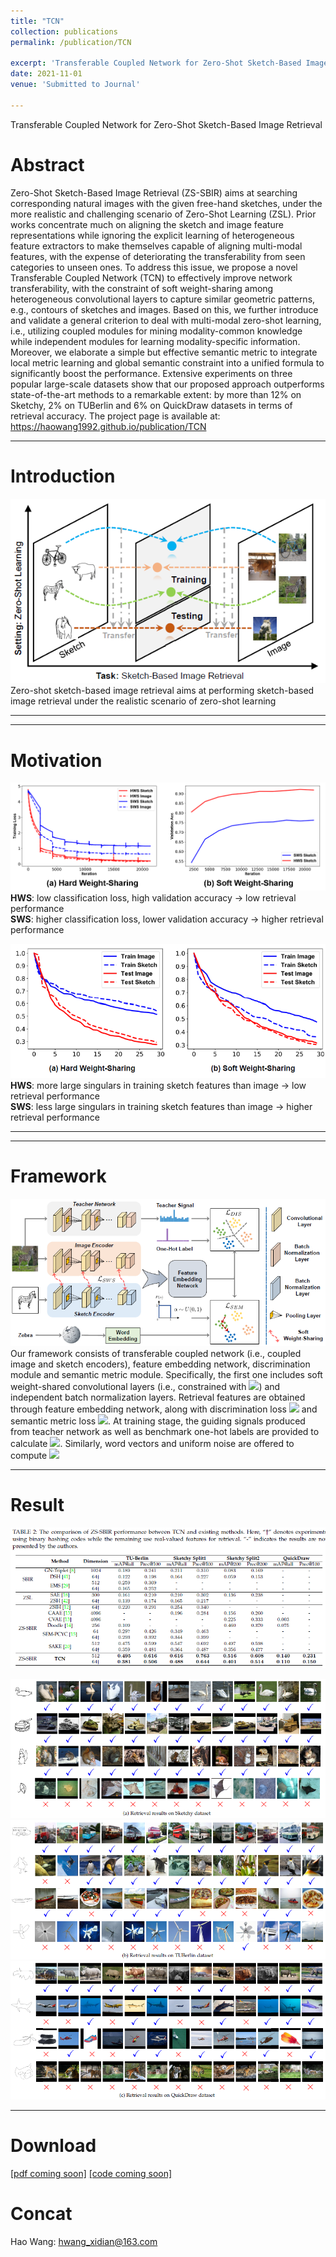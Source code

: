 ```yaml
---
title: "TCN"
collection: publications
permalink: /publication/TCN

excerpt: 'Transferable Coupled Network for Zero-Shot Sketch-Based Image Retrieval'
date: 2021-11-01
venue: 'Submitted to Journal'

---
```

Transferable Coupled Network for Zero-Shot Sketch-Based Image Retrieval  
# Abstract
Zero-Shot Sketch-Based Image Retrieval (ZS-SBIR) aims at searching corresponding natural 
images with the given free-hand sketches, under the more realistic and challenging scenario 
of Zero-Shot Learning (ZSL). Prior works concentrate much on aligning the sketch and image 
feature representations while ignoring the explicit learning of heterogeneous feature extractors 
to make themselves capable of aligning multi-modal features, with the expense of deteriorating the 
transferability from seen categories to unseen ones. To address this issue, we propose a novel 
Transferable Coupled Network (TCN) to effectively improve network transferability, with the constraint 
of soft weight-sharing among heterogeneous convolutional layers to capture similar geometric patterns, e.g., 
contours of sketches and images. Based on this, we further introduce and validate a general criterion 
to deal with multi-modal zero-shot learning, i.e., utilizing coupled modules for mining modality-common 
knowledge while independent modules for learning modality-specific information. Moreover, we elaborate 
a simple but effective semantic metric to integrate local metric learning and global semantic constraint 
into a unified formula to significantly boost the performance. Extensive experiments on three popular 
large-scale datasets show that our proposed approach outperforms state-of-the-art methods to a remarkable 
extent: by more than 12% on Sketchy, 2% on TUBerlin and 6% on QuickDraw datasets in terms of retrieval 
accuracy. The project page is available at: https://haowang1992.github.io/publication/TCN


---
# Introduction
![image](/files/Submitted2PAMI/intro.png)  
Zero-shot sketch-based image retrieval aims at performing sketch-based image retrieval under the realistic scenario of zero-shot learning  
 
---

---
# Motivation
![image](/files/Submitted2PAMI/moti.png)  
**HWS**: low classification loss, high validation accuracy -> low retrieval performance  
**SWS**: higher classification loss, lower validation accuracy -> higher retrieval performance  

![image](/files/Submitted2PAMI/moti2.png)  
**HWS**: more large singulars in training sketch features than image -> low retrieval performance  
**SWS**: less large singulars in training sketch features than image -> higher retrieval performance  
  
---

---
# Framework
![image](/files/Submitted2PAMI/framework.png)  
Our framework consists of transferable coupled network (i.e., coupled image and sketch encoders), 
feature embedding network, discrimination module and semantic metric module. Specifically, 
the first one includes soft weight-shared convolutional layers (i.e., constrained with <img src="http://www.forkosh.com/mathtex.cgi? \Large \mathcal{L}_{SWS}">) and 
independent batch normalization layers. Retrieval features are obtained through feature embedding network, 
along with discrimination loss <img src="http://www.forkosh.com/mathtex.cgi? \Large \mathcal{L}_{DIS}"> and semantic metric loss <img src="http://www.forkosh.com/mathtex.cgi? \Large \mathcal{L}_{SEM}">. At training stage, 
the guiding signals produced from teacher network as well as benchmark one-hot labels are provided to 
calculate <img src="http://www.forkosh.com/mathtex.cgi? \Large \mathcal{L}_{DIS}">. Similarly, word vectors and uniform noise are offered to compute <img src="http://www.forkosh.com/mathtex.cgi? \Large \mathcal{L}_{SEM}">
  
---
# Result
![image](/files/Submitted2PAMI/res.png)  


![image](/files/Submitted2PAMI/res2.png)  
![image](/files/Submitted2PAMI/res3.png)    
![image](/files/Submitted2PAMI/res4.png)  
  
---
# Download
[[pdf coming soon]](/files/Submitted2PAMI/tcn.pdf)
[[code coming soon]](https://github.com/haowang1992/TCN)


# Concat
Hao Wang: hwang_xidian@163.com

